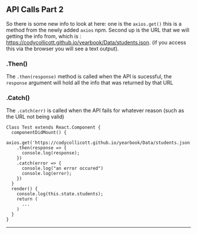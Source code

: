 ## API Calls Part 2

So there is some new info to look at here: one is the `axios.get()` this is a method from the newly added `axios` npm. Second up is the URL that we will getting the info from, which is : https://codycollicott.github.io/yearbook/Data/students.json. (if you access this via the browser you will see a text output).

### .Then()
The `.then(response)` method is called when the API is sucessful, the `response` argument will hold all the info that was returned by that URL

### .Catch()
The `.catch(err)` is called when the API fails for whatever reason (such as the URL not being valid)

```
Class Test extends React.Component {
  componentDidMount() {
    axios.get('https://codycollicott.github.io/yearbook/Data/students.json')
    .then(response => {
      console.log(response);
    })
    .catch(error => {
      console.log("an error occured")
      console.log(error);
    })
  }
  render() {
    console.log(this.state.students);
    return (
      ...
    )
  }
}
```

---
